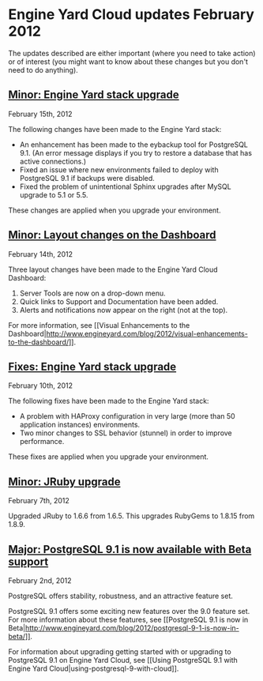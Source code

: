# Engine Yard Cloud updates February 2012

The updates described are either important (where you need to take action) or of interest (you might want to know about these changes but you don't need to do anything). 

<a href=#update6><h2 id="update6">Minor: Engine Yard stack upgrade</h2></a>

February 15th, 2012

The following changes have been made to the Engine Yard stack:

* An enhancement has been made to the eybackup tool for PostgreSQL 9.1. (An error message displays if you try to restore a database that has active connections.)  
* Fixed an issue where new environments failed to deploy with PostgreSQL 9.1 if backups were disabled.  
* Fixed the problem of unintentional Sphinx upgrades after MySQL upgrade to 5.1 or 5.5.</li>
	
These changes are applied when you upgrade your environment.

<a href=#update5><h2 id="update5">Minor: Layout changes on the Dashboard</h2></a>

February 14th, 2012

Three layout changes have been made to the Engine Yard Cloud Dashboard:  

1. Server Tools are now on a drop-down menu.  
2. Quick links to Support and Documentation have been added.
3. Alerts and notifications now appear on the right (not at the top).

For more information, see [[Visual Enhancements to the Dashboard|http://www.engineyard.com/blog/2012/visual-enhancements-to-the-dashboard/]].

<a href=#update4><h2 id="update4">Fixes: Engine Yard stack upgrade</h2></a>

February 10th, 2012

The following fixes have been made to the Engine Yard stack:

* A problem with HAProxy configuration in very large (more than 50 application instances) environments.
* Two minor changes to SSL behavior (stunnel) in order to improve performance.

These fixes are applied when you upgrade your environment.

<a href=#update3><h2 id="update3">Minor: JRuby upgrade</h2></a>

February 7th, 2012

Upgraded JRuby to 1.6.6 from 1.6.5.  This upgrades RubyGems to 1.8.15 from 1.8.9. 

<a href=#update1><h2 id="update1">Major: PostgreSQL 9.1 is now available with Beta support</h2></a>

February 2nd, 2012

PostgreSQL offers stability, robustness, and an attractive feature set. 

PostgreSQL 9.1 offers some exciting new features over the 9.0 feature set. For more information about these features, see [[PostgreSQL 9.1 is now in Beta|http://www.engineyard.com/blog/2012/postgresql-9-1-is-now-in-beta/]]. 

For information about upgrading getting started with or upgrading to PostgreSQL 9.1 on Engine Yard Cloud, see [[Using PostgreSQL 9.1 with Engine Yard Cloud|using-postgresql-9-with-cloud]].


[1]: #update1        "update1"
[2]: #update2        "update2"
[3]: #update3        "update3"
[4]: #update4        "update4"
[5]: #update5        "update5"
[6]: #update6        "update6"
[7]: #update7        "update7"
[8]: #update8        "update8"
[9]: #update9        "update9"
[10]: #update10        "update10"
[11]: #update11        "update11"
[12]: #update12        "update12"
[13]: #update13        "update13"
[14]: #update14        "update14"
[15]: #update15        "update15"
[16]: #update16        "update16"
[17]: #update17        "update17"
[18]: #update18        "update18"